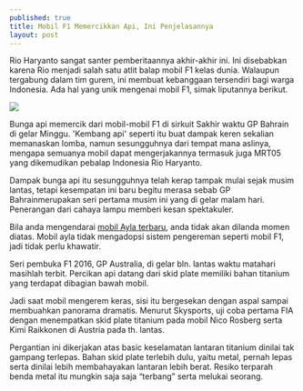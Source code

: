 ```yaml
---
published: true
title: Mobil F1 Memercikkan Api, Ini Penjelasannya
layout: post
---
```

Rio Haryanto sangat santer pemberitaannya akhir-akhir ini. Ini disebabkan karena Rio menjadi salah satu atlit balap mobil F1 kelas dunia. Walaupun tergabung dalam tim gurem, ini membuat kebanggaan tersendiri bagi warga Indonesia. Ada hal yang unik mengenai mobil F1, simak liputannya berikut. 

<img src="http://i.dailymail.co.uk/i/pix/2015/04/19/21/27C0765400000578-0-image-m-9_1429476168730.jpg">

Bunga api memercik dari mobil-mobil F1 di sirkuit Sakhir waktu GP Bahrain di gelar Minggu. 'Kembang api' seperti itu buat dampak keren sekalian memanaskan lomba, namun sesungguhnya dari tempat mana aslinya, mengapa semuanya mobil dapat mengerjakannya termasuk juga MRT05 yang dikemudikan pebalap Indonesia Rio Haryanto. 

Dampak bunga api itu sesungguhnya telah kerap tampak mulai sejak musim lantas, tetapi kesempatan ini baru begitu merasa sebab GP Bahrainmerupakan seri pertama musim ini yang di gelar malam hari. Penerangan dari cahaya lampu memberi kesan spektakuler. 

Bila anda mengendarai <a href="http://daihatsu.co.id/product/ayla">mobil Ayla terbaru</a>, anda tidak akan dilanda momen diatas. Mobil ayla tidak mengadopsi sistem pengereman seperti mobil F1, jadi tidak perlu khawatir.

Seri pembuka F1 2016, GP Australia, di gelar bln. lantas waktu matahari masihlah terbit. Percikan api datang dari skid plate memiliki bahan titanium yang terdapat dibagian bawah mobil. 

Jadi saat mobil mengerem keras, sisi itu bergesekan dengan aspal sampai membuahkan panorama dramatis. Menurut Skysports, uji coba pertama FIA dengan menempatkan skid plate titanium pada mobil Nico Rosberg serta Kimi Raikkonen di Austria pada th. lantas. 

Pergantian ini dikerjakan atas basic keselamatan lantaran titanium dinilai tak gampang terlepas. Bahan skid plate terlebih dulu, yaitu metal, pernah lepas serta dinilai lebih membahayakan lantaran lebih berat. Resiko terparah benda metal itu mungkin saja saja “terbang” serta melukai seorang.